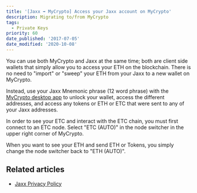 ```yaml
---
title: '[Jaxx ➡ MyCrypto] Access your Jaxx account on MyCrypto'
description: Migrating to/from MyCrypto
tags:
  - Private Keys
priority: 60
date_published: '2017-07-05'
date_modified: '2020-10-08'
---
```


You can use both MyCrypto and Jaxx at the same time; both are client side wallets that simply allow you to access your ETH on the blockchain. There is no need to "import" or "sweep" your ETH from your Jaxx to a new wallet on MyCrypto.

Instead, use your Jaxx Mnemonic phrase (12 word phrase) with the [MyCrypto desktop app](https://download.mycrypto.com/) to unlock your wallet, access the different addresses, and access any tokens or ETH or ETC that were sent to any of your Jaxx addresses.

In order to see your ETC and interact with the ETC chain, you must first connect to an ETC node. Select "ETC (AUTO)" in the node switcher in the upper right corner of MyCrypto.

When you want to see your ETH and send ETH or Tokens, you simply change the node switcher back to "ETH (AUTO)".

## Related articles

- [Jaxx Privacy Policy](https://jaxx.io/legal.html#privacyPolicy)
